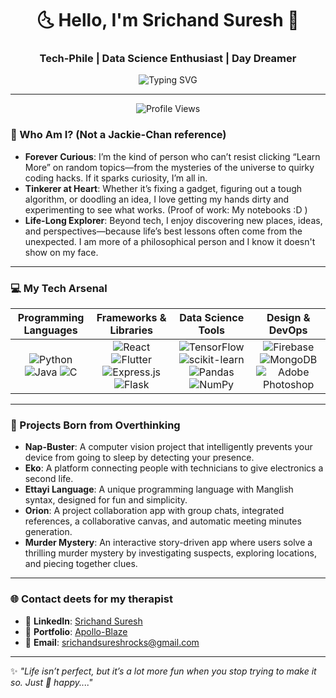 <h1 align="center">🌜 Hello, I'm Srichand Suresh 🌛</h1>
<h3 align="center">Tech-Phile | Data Science Enthusiast | Day Dreamer</h3>

<p align="center">
  <img src="https://readme-typing-svg.demolab.com?font=silkscreen&size=20&duration=2000&color=4A90E2&center=true&vCenter=true&width=900&lines=Welcome+to+my+tech+journey!;Exploring+Data,+Code,+and+Creativity;Dreaming+a+Future+of+Innovation;Hoping+to+create+a+legacy!" alt="Typing SVG">
</p>

---

<p align="center">
  <img src="https://komarev.com/ghpvc/?username=apollo-blaze&label=Profile%20Views&color=0e75b6&style=flat" alt="Profile Views" />
</p>

### 📜 Who Am I? (Not a Jackie-Chan reference)
- **Forever Curious**: I’m the kind of person who can’t resist clicking “Learn More” on random topics—from the mysteries of the universe to quirky coding hacks. If it sparks curiosity, I’m all in.
-  **Tinkerer at Heart**: Whether it’s fixing a gadget, figuring out a tough algorithm, or doodling an idea, I love getting my hands dirty and experimenting to see what works. (Proof of work: My notebooks :D )
-  **Life-Long Explorer**: Beyond tech, I enjoy discovering new places, ideas, and perspectives—because life’s best lessons often come from the unexpected. I am more of a philosophical person and I know it doesn't show on my face.

---

### 💻 My Tech Arsenal 

| **Programming Languages** | **Frameworks & Libraries** | **Data Science Tools** | **Design & DevOps** |
|:-------------------------:|:-------------------------:|:----------------------:|:-------------------:|
| ![Python](https://img.shields.io/badge/python-3670A0?style=for-the-badge&logo=python&logoColor=ffdd54) ![Java](https://img.shields.io/badge/java-%23ED8B00.svg?style=for-the-badge&logo=openjdk&logoColor=white) ![C](https://img.shields.io/badge/c-%2300599C.svg?style=for-the-badge&logo=c&logoColor=white) | ![React](https://img.shields.io/badge/react-%2320232a.svg?style=for-the-badge&logo=react&logoColor=%2361DAFB) ![Flutter](https://img.shields.io/badge/Flutter-%2302569B.svg?style=for-the-badge&logo=Flutter&logoColor=white) ![Express.js](https://img.shields.io/badge/express.js-%23404d59.svg?style=for-the-badge&logo=express&logoColor=%2361DAFB) ![Flask](https://img.shields.io/badge/flask-%23000000.svg?style=for-the-badge&logo=flask&logoColor=white) | ![TensorFlow](https://img.shields.io/badge/TensorFlow-%23FF6F00.svg?style=for-the-badge&logo=TensorFlow&logoColor=white) ![scikit-learn](https://img.shields.io/badge/scikit--learn-%23F7931E.svg?style=for-the-badge&logo=scikit-learn&logoColor=white) ![Pandas](https://img.shields.io/badge/pandas-%23150458.svg?style=for-the-badge&logo=pandas&logoColor=white) ![NumPy](https://img.shields.io/badge/numpy-%23013243.svg?style=for-the-badge&logo=numpy&logoColor=white) | ![Firebase](https://img.shields.io/badge/firebase-%23039BE5.svg?style=for-the-badge&logo=firebase) ![MongoDB](https://img.shields.io/badge/MongoDB-%234ea94b.svg?style=for-the-badge&logo=mongodb&logoColor=white) ![Adobe Photoshop](https://img.shields.io/badge/adobe%20photoshop-%2331A8FF.svg?style=for-the-badge&logo=adobe%20photoshop&logoColor=white) |

---

### 🌟 Projects Born from Overthinking

- **Nap-Buster**: A computer vision project that intelligently prevents your device from going to sleep by detecting your presence.  
- **Eko**: A platform connecting people with technicians to give electronics a second life.  
- **Ettayi Language**: A unique programming language with Manglish syntax, designed for fun and simplicity.  
- **Orion**: A project collaboration app with group chats, integrated references, a collaborative canvas, and automatic meeting minutes generation.  
- **Murder Mystery**: An interactive story-driven app where users solve a thrilling murder mystery by investigating suspects, exploring locations, and piecing together clues.  

---


### 🌐 Contact deets for my therapist 
- 💼 **LinkedIn**: [Srichand Suresh](https://www.linkedin.com/in/srichand-suresh-67b7b3279/)  
- 📂 **Portfolio**: [Apollo-Blaze](https://apolloblaze.vercel.app/)  
- 📧 **Email**: srichandsureshrocks@gmail.com

---

✨ *"Life isn’t perfect, but it’s a lot more fun when you stop trying to make it so. Just 🐝 happy...."*






